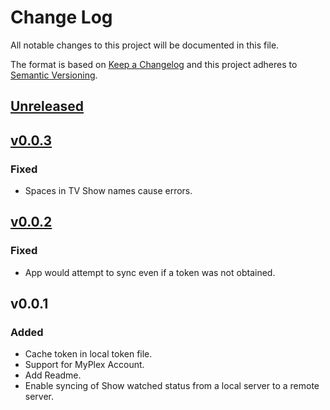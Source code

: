 # Change Log
All notable changes to this project will be documented in this file.

The format is based on [Keep a Changelog](http://keepachangelog.com/)
and this project adheres to [Semantic Versioning](http://semver.org/).

## [Unreleased]

## [v0.0.3]
### Fixed
- Spaces in TV Show names cause errors.

## [v0.0.2]
### Fixed
- App would attempt to sync even if a token was not obtained.

## v0.0.1
### Added
- Cache token in local token file.
- Support for MyPlex Account.
- Add Readme.
- Enable syncing of Show watched status from a local server to a remote server.

[unreleased]: https://github.com/danstis/Plex-Sync/compare/v0.0.3...HEAD
[v0.0.3]: https://github.com/danstis/Plex-Sync/compare/v0.0.2...v0.0.3
[v0.0.2]: https://github.com/danstis/Plex-Sync/compare/v0.0.1...v0.0.2
